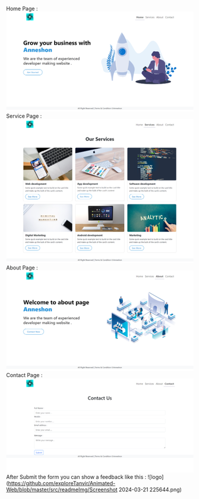 Home Page :
![logo](https://github.com/exploreTanvir/Animated-Web/blob/master/src/readmeImg/home.png)
Service Page :
![logo](https://github.com/exploreTanvir/Animated-Web/blob/master/src/readmeImg/service.png)
About Page :
![logo](https://github.com/exploreTanvir/Animated-Web/blob/master/src/readmeImg/about.png)
Contact Page :
![logo](https://github.com/exploreTanvir/Animated-Web/blob/master/src/readmeImg/contact.png)
After Submit the form you can show a feedback like this :
![logo](https://github.com/exploreTanvir/Animated-Web/blob/master/src/readmeImg/Screenshot 2024-03-21 225644.png)
